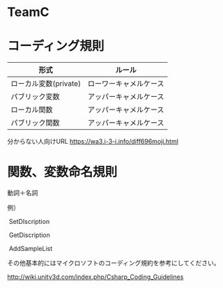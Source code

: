 # TeamC

# コーディング規則
| 形式 | ルール |
| ------------- | ------------- |
| ローカル変数(private)  | ローワーキャメルケース  |
| パブリック変数  | アッパーキャメルケース  |
| ローカル関数  | アッパーキャメルケース  |
| パブリック関数  | アッパーキャメルケース  |

分からない人向けURL
https://wa3.i-3-i.info/diff696moji.html

# 関数、変数命名規則

動詞＋名詞

例）

​ SetDIscription

​ GetDiscription

​ AddSampleList

その他基本的にはマイクロソフトのコーディング規約を参考にしてください。

http://wiki.unity3d.com/index.php/Csharp_Coding_Guidelines

